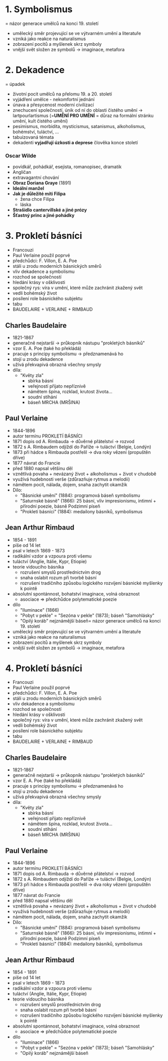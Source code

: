 # 1. Symbolismus
=  názor generace umělců na konci 19. století
- umělecký směr projevující se ve výtvarném umění a literatuře
- vzniká jako reakce na naturalismus
- zobrazení pocitů a myšlenek skrz symboly
- vnější svět složen ze symbolů -> imaginace, metafora

# 2. Dekadence
= úpadek
- životní pocit umělců na přelomu 19. a 20. století
- vyjádření umělce - nekomfortní jednání
- únava a přesycenost moderní civilizací
- znechucení společností, únik od ní do oblasti čistého umění -> lartpourlartismus (=**UMĚNÍ PRO UMĚNÍ** = důraz na formální stránku umění, kult čistého umění)
- pesimismus, morbidita, mysticismus, satanismus, alkoholismus, bohémství, tuláctví, ...
- tabuizovaná témata
- dekadenti **vyjadřují úzkosti a deprese** člověka konce století

### Oscar Wilde
- povídkář, pohádkář, esejista, romanopisec, dramatik
- Angličan
- extravagantní chování
- **Obraz Doriana Graye** (1891)
- **Ideální manžel**
- **Jak je důležité míti Filipa**
	- žena chce Filipa
	- láska
- **Strašidlo cantervillské a jiné prózy**
- **Šťastný princ a jiné pohádky**

# 3. Prokletí básníci
- Francouzi
- Paul Verlaine použil poprvé
- předchůdci: F. Villon, E. A. Poe
- stáli u zrodu moderních básnických směrů
- vliv dekadence a symbolismu
- rozchod se společností
- hledání krásy v ošklivosti
- společný rys: víra v umění, které může zachránit zkažený svět
- vedli bohémský život
- posílení role básnického subjektu
- tabu
- BAUDELAIRE + VERLAINE + RIMBAUD

## Charles Baudelaire 
- 1821-1867 
- generačně nejstarší -> průkopník nástupu "prokletých básníků" 
- vzor E. A. Poe (také ho překládá) 
- pracuje s principy symbolismu -> předznamenává ho 
- stojí u zrodu dekadence 
- užívá překvapivá obrazná všechny smysly 
- díla: 
    - "Květy zla" 
        - sbírka básní 
        - veřejností přijato nepříznivě 
        - námětem špína, rozklad, krutost života… 
        - soudní stíhání 
        - báseň MRCHA (MRŠINA)

## Paul Verlaine
- 1844-1896
- autor termínu PROKLETÍ BÁSNÍCI 
- 1871 dopis od A. Rimbauda -> důvěrné přátelství -> rozvod 
- 1872 s A. Rimbaudem odjíždí do Paříže -> tuláctví (Belgie, Londýn) 
- 1873 při hádce s Rimbauda postřelil -> dva roky vězení (propuštěn dříve) 
- 1877 návrat do Francie 
- před 1880 napsal většinu děl 
- vznětlivá povaha + nevázaný život + alkoholismus + život v chudobě 
- využívá hudebnosti verše (zdůrazňuje rytmus a melodii) 
- námětem pocit, nálada, dojem, snaha zachytit okamžik 
- Dílo: 
    - "Básnické umění" (1884): programová báseň symbolismu 
    - "Saturnské básně" (1866): 25 básní, vliv impresionismu, intimní + přírodní poezie, básně Podzimní píseň 
    - "Prokletí básníci" (1884): medailony básníků, symbolismus
## Jean Arthur Rimbaud
- 1854 - 1891
- píše od 14 let
- psal v letech 1869 - 1873
- radikální vzdor a vzpoura proti všemu
- tuláctví (Anglie, Itálie, Kypr, Etiopie)
- teorie vidoucího básníka
	- rozrušení smyslů prostřednictvím drog
	- snaha oslabit rozum při tvorbě básní
	- rozrušení tradičního způsobu logického rozvíjení básnické myšlenky k pointě
- absolutní spontánnost, bohatství imaginace, volná obraznost
	- asociace ⇒ předchůdce polytematické poezie
- dílo
	- "Iluminace" (1866)
	- "Pobyt v pekle" = "Sezóna v pekle" (1873); báseň "Samohlásky"
	- "Opilý koráb" nejznámější báseň=  názor generace umělců na konci 19. století
- umělecký směr projevující se ve výtvarném umění a literatuře
- vzniká jako reakce na naturalismus
- zobrazení pocitů a myšlenek skrz symboly
- vnější svět složen ze symbolů -> imaginace, metafora

# 4. Prokletí básníci
- Francouzi
- Paul Verlaine použil poprvé
- předchůdci: F. Villon, E. A. Poe
- stáli u zrodu moderních básnických směrů
- vliv dekadence a symbolismu
- rozchod se společností
- hledání krásy v ošklivosti
- společný rys: víra v umění, které může zachránit zkažený svět
- vedli bohémský život
- posílení role básnického subjektu
- tabu
- BAUDELAIRE + VERLAINE + RIMBAUD

## Charles Baudelaire 
- 1821-1867 
- generačně nejstarší -> průkopník nástupu "prokletých básníků" 
- vzor E. A. Poe (také ho překládá) 
- pracuje s principy symbolismu -> předznamenává ho 
- stojí u zrodu dekadence 
- užívá překvapivá obrazná všechny smysly 
- díla: 
    - "Květy zla" 
        - sbírka básní 
        - veřejností přijato nepříznivě 
        - námětem špína, rozklad, krutost života… 
        - soudní stíhání 
        - báseň MRCHA (MRŠINA)

## Paul Verlaine
- 1844-1896
- autor termínu PROKLETÍ BÁSNÍCI 
- 1871 dopis od A. Rimbauda -> důvěrné přátelství -> rozvod 
- 1872 s A. Rimbaudem odjíždí do Paříže -> tuláctví (Belgie, Londýn) 
- 1873 při hádce s Rimbauda postřelil -> dva roky vězení (propuštěn dříve) 
- 1877 návrat do Francie 
- před 1880 napsal většinu děl 
- vznětlivá povaha + nevázaný život + alkoholismus + život v chudobě 
- využívá hudebnosti verše (zdůrazňuje rytmus a melodii) 
- námětem pocit, nálada, dojem, snaha zachytit okamžik 
- Dílo: 
    - "Básnické umění" (1884): programová báseň symbolismu 
    - "Saturnské básně" (1866): 25 básní, vliv impresionismu, intimní + přírodní poezie, básně Podzimní píseň 
    - "Prokletí básníci" (1884): medailony básníků, symbolismus
## Jean Arthur Rimbaud
- 1854 - 1891
- píše od 14 let
- psal v letech 1869 - 1873
- radikální vzdor a vzpoura proti všemu
- tuláctví (Anglie, Itálie, Kypr, Etiopie)
- teorie vidoucího básníka
	- rozrušení smyslů prostřednictvím drog
	- snaha oslabit rozum při tvorbě básní
	- rozrušení tradičního způsobu logického rozvíjení básnické myšlenky k pointě
- absolutní spontánnost, bohatství imaginace, volná obraznost
	- asociace ⇒ předchůdce polytematické poezie
- dílo
	- "Iluminace" (1866)
	- "Pobyt v pekle" = "Sezóna v pekle" (1873); báseň "Samohlásky"
	- "Opilý koráb" nejznámější báseň